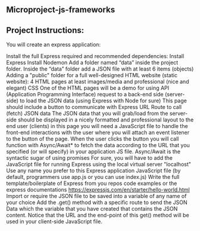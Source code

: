 ## Microproject-js-frameworks

## Project Instructions: 
You will create an express application:

Install the full Express required and recommended dependencies: 
Install Express 
Install Nodemon
Add a folder named “data” inside the project folder. Inside the “data” folder add a JSON file with at least 6 items (objects)
Adding a "public" folder for a full well-designed HTML website (static website):
4 HTML pages at least
images/media and professional (nice and elegant) CSS
One of the HTML pages will be a demo for using API (Application Programming Interface) request to a back-end side (server-side) to load the JSON data (using Express with Node for sure)
This page should include a button to communicate with Express URL Route to call (fetch) JSON data
The JSON data that you will grab/load from the server-side should be displayed in a nicely formatted and professional layout to the end user (clients) in this page
you will need a JavaScript file to handle the front-end interactions with the user where you will attach an event listener to the button of the page. When the user clicks the button you will call function with Async/Await* to fetch the data according to the URL that you specified (or will specify) in your application JS file.
Async/Await is the syntactic sugar of using promises 
For sure, you will have to add the JavaScript file for running Express using the local virtual server "localhost"
Use any name you prefer to this Express application JavaScript file (by default, programmers use app.js or you can use index.js)
Write the full template/boilerplate of Express from you repos code examples or the express documentations
https://expressjs.com/en/starter/hello-world.html
Import or require the JSON file to be saved into a variable of any name of your choice
Add the .get() method with a specific route to send the JSON Data which the variable that you have created that contains the JSON content. Notice that the URL and the end-point of this get() method will be used in your client-side JavaScript file.
